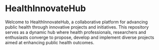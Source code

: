 # HealthInnovateHub
Welcome to HealthInnovateHub, a collaborative platform for advancing public health through innovative projects and initiatives. This repository serves as a dynamic hub where health professionals, researchers and enthusiasts converge to propose, develop and implement diverse projects aimed at enhancing public health outcomes.
